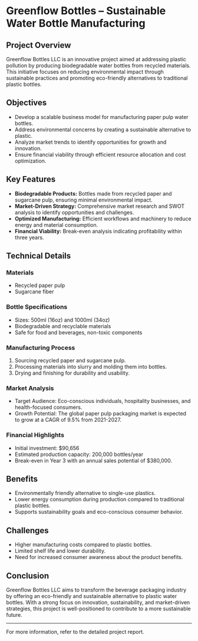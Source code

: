 # Greenflow Bottles – Sustainable Water Bottle Manufacturing

## Project Overview
Greenflow Bottles LLC is an innovative project aimed at addressing plastic pollution by producing biodegradable water bottles from recycled materials. This initiative focuses on reducing environmental impact through sustainable practices and promoting eco-friendly alternatives to traditional plastic bottles.

## Objectives
- Develop a scalable business model for manufacturing paper pulp water bottles.
- Address environmental concerns by creating a sustainable alternative to plastic.
- Analyze market trends to identify opportunities for growth and innovation.
- Ensure financial viability through efficient resource allocation and cost optimization.

## Key Features
- **Biodegradable Products:** Bottles made from recycled paper and sugarcane pulp, ensuring minimal environmental impact.
- **Market-Driven Strategy:** Comprehensive market research and SWOT analysis to identify opportunities and challenges.
- **Optimized Manufacturing:** Efficient workflows and machinery to reduce energy and material consumption.
- **Financial Viability:** Break-even analysis indicating profitability within three years.

## Technical Details
### Materials
- Recycled paper pulp
- Sugarcane fiber

### Bottle Specifications
- Sizes: 500ml (16oz) and 1000ml (34oz)
- Biodegradable and recyclable materials
- Safe for food and beverages, non-toxic components

### Manufacturing Process
1. Sourcing recycled paper and sugarcane pulp.
2. Processing materials into slurry and molding them into bottles.
3. Drying and finishing for durability and usability.

### Market Analysis
- Target Audience: Eco-conscious individuals, hospitality businesses, and health-focused consumers.
- Growth Potential: The global paper pulp packaging market is expected to grow at a CAGR of 9.5% from 2021-2027.

### Financial Highlights
- Initial investment: $90,656
- Estimated production capacity: 200,000 bottles/year
- Break-even in Year 3 with an annual sales potential of $380,000.

## Benefits
- Environmentally friendly alternative to single-use plastics.
- Lower energy consumption during production compared to traditional plastic bottles.
- Supports sustainability goals and eco-conscious consumer behavior.

## Challenges
- Higher manufacturing costs compared to plastic bottles.
- Limited shelf life and lower durability.
- Need for increased consumer awareness about the product benefits.

## Conclusion
Greenflow Bottles LLC aims to transform the beverage packaging industry by offering an eco-friendly and sustainable alternative to plastic water bottles. With a strong focus on innovation, sustainability, and market-driven strategies, this project is well-positioned to contribute to a more sustainable future.

---

For more information, refer to the detailed project report.
